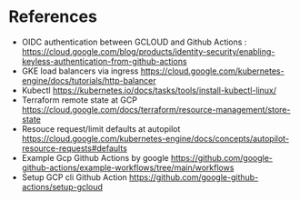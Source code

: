 # References

- OIDC authentication between GCLOUD and Github Actions : https://cloud.google.com/blog/products/identity-security/enabling-keyless-authentication-from-github-actions
- GKE load balancers via ingress https://cloud.google.com/kubernetes-engine/docs/tutorials/http-balancer
- Kubectl https://kubernetes.io/docs/tasks/tools/install-kubectl-linux/
- Terraform remote state at GCP https://cloud.google.com/docs/terraform/resource-management/store-state
- Resouce request/limit defaults at autopilot https://cloud.google.com/kubernetes-engine/docs/concepts/autopilot-resource-requests#defaults
- Example Gcp Github Actions by google https://github.com/google-github-actions/example-workflows/tree/main/workflows
- Setup GCP cli Github Action https://github.com/google-github-actions/setup-gcloud

